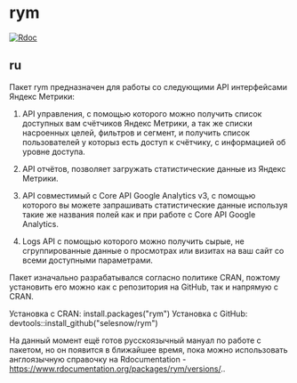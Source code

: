 # rym
[![Rdoc](http://www.rdocumentation.org/badges/version/rym)](http://www.rdocumentation.org/packages/rym)

## ru
Пакет rym предназначен для работы со следующими API интерфейсами Яндекс Метрики:

1. API управления, с помощью которого можно получить список доступных вам счётчиков Яндекс Метрики, а так же списки насроенных целей, фильтров и сегмент, и получить список пользователей у которыз есть доступ к счётчику, с информацией об уровне доступа.

2. API отчётов, позволяет загружать статистические данные из Яндекс Метрики.

3. API совместимый с Core API Google Analytics v3, с помощью которого вы можете запрашивать статистические данные используя такие же названия полей как и при работе с Core API Google Analytics.

4. Logs API с помощью которого можно получить сырые, не сгруппированные данные о просмотрах или визитах на ваш сайт со всеми доступными параметрами.

Пакет изначально разрабатывался согласно политике CRAN, пожтому установить его можно как с репозитория на GitHub, так и напрямую с CRAN.

Установка с CRAN: install.packages("rym")
Установка с GitHub: devtools::install_github("selesnow/rym")

На данный момент ещё готов русскоязычный мануал по работе с пакетом, но он появится в ближайшее время, пока можно использовать англоязычную справочку на Rdocumentation - https://www.rdocumentation.org/packages/rym/versions/..


